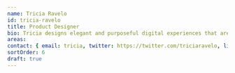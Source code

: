 ```yaml
---
name: Tricia Ravelo
id: tricia-ravelo
title: Product Designer
bio: Tricia designs elegant and purposeful digital experiences that are based more on research than assumptions.
areas:
contact: { email: tricia, twitter: https://twitter.com/triciaravelo, linkedin: https://www.linkedin.com/in/triciaravelo, github: https://github.com/ravelo }
sortOrder: 6
draft: true
---
```

